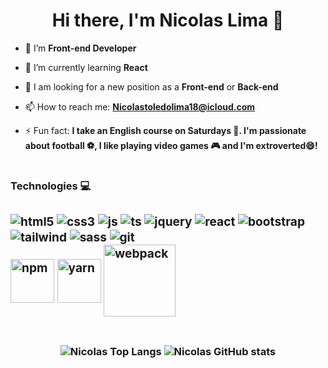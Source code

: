  <h1 align="center">Hi there, I'm Nicolas Lima 👋</h1>

- 🔭 I’m **Front-end Developer**
  
- 🌱 I’m currently learning **React**
  
- 🤝 I am looking for a new position as a **Front-end** or **Back-end**

- 📫 How to reach me: **Nicolastoledolima18@icloud.com**
  
- ⚡ Fun fact: **I take an English course on Saturdays 🗽. I'm passionate about football ⚽, I like playing video games 🎮 and I'm extroverted😄!**

#

**<h3>Technologies 💻<h3>**

<div style="display: inline_block">
    <img align="center" alt="html5" src="https://img.shields.io/badge/HTML5-E34F26?style=for-the-badge&logo=html5&logoColor=white" />
    <img align="center" alt="css3" src="https://img.shields.io/badge/CSS3-1572B6?style=for-the-badge&logo=css3&logoColor=white" />
    <img align="center" alt="js" src="https://img.shields.io/badge/JavaScript-323330?style=for-the-badge&logo=javascript&logoColor=F7DF1E"/>
    <img align="center" alt="ts" src="https://img.shields.io/badge/TypeScript-007ACC?style=for-the-badge&logo=typescript&logoColor=white"/>
    <img align="center" alt="jquery" src="https://img.shields.io/badge/jQuery-0769AD?style=for-the-badge&logo=jquery&logoColor=white"/>
    <img align="center" alt="react" src="https://img.shields.io/badge/React-20232A?style=for-the-badge&logo=react&logoColor=61DAFB"/>
    <img align="center" alt="bootstrap" src="https://img.shields.io/badge/Bootstrap-563D7C?style=for-the-badge&logo=bootstrap&logoColor=white"/>
    <img align="center" alt="tailwind" src="https://img.shields.io/badge/Tailwind_CSS-38B2AC?style=for-the-badge&logo=tailwind-css&logoColor=white"/>
    <img align="center" alt="sass" src="https://img.shields.io/badge/Sass-CC6699?style=for-the-badge&logo=sass&logoColor=white"/>
    <img align="center" alt="git" src="https://img.shields.io/badge/GIT-E44C30?style=for-the-badge&logo=git&logoColor=white"/>
    <div style="display: inline_block">
    <img align="center" style="height: 70px;" src="https://cdn.jsdelivr.net/gh/devicons/devicon@latest/icons/npm/npm-original-wordmark.svg" alt="npm"/>
    <img align="center" style="width: 70px;" src="https://cdn.jsdelivr.net/gh/devicons/devicon@latest/icons/yarn/yarn-original-wordmark.svg" alt="yarn" />
    <img align="center" style="width: 115px;" src="https://cdn.jsdelivr.net/gh/devicons/devicon@latest/icons/webpack/webpack-original-wordmark.svg" alt="webpack" />
    </div>
 
</div>

#
<div align="center">
    
![Nicolas Top Langs](https://github-readme-stats.vercel.app/api/top-langs/?username=nicolas-liima&theme=tokyonight)
![Nicolas GitHub stats](https://github-readme-stats.vercel.app/api?username=nicolas-liima&show_icons=true&theme=tokyonight)

</div>
